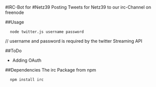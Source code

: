 #IRC-Bot for #Netz39
Posting Tweets for Netz39 to our irc-Channel on freenode

##Usage
<pre> <code> node twitter.js username password </code> </pre>

// username and password is required by the twitter Streaming API

##ToDo
* Adding OAuth

##Dependencies
The irc Package from npm
<pre> <code> npm install irc </code> </pre>
